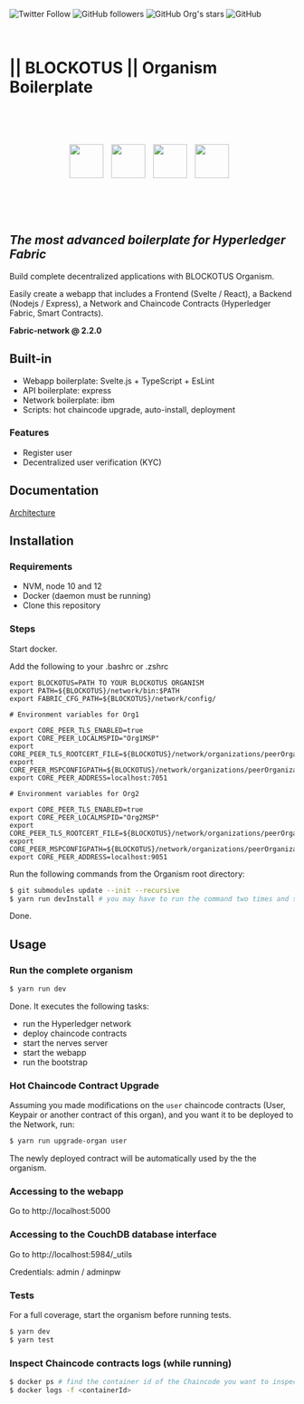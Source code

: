 ![Twitter Follow](https://img.shields.io/twitter/follow/BLOCKOTUS?style=for-the-badge&logo=twitter)
![GitHub followers](https://img.shields.io/github/followers/danielfebrero?label=danielfebrero&style=for-the-badge&logo=github)
![GitHub Org's stars](https://img.shields.io/github/stars/BLOCKOTUS?logo=github&style=for-the-badge)
![GitHub](https://img.shields.io/github/license/BLOCKOTUS/Organism?style=for-the-badge)

<br />

# || BLOCKOTUS || Organism Boilerplate

<br />
<br />
<br />

<p align="center">
<img 
    style="margin-right: 10px" 
    height="60px" 
    src="https://upload.wikimedia.org/wikipedia/commons/thumb/6/6a/JavaScript-logo.png/240px-JavaScript-logo.png" 
/>
<img 
    style="margin-right: 10px" 
    height="60px" 
    src="https://www.hyperledger.org/wp-content/uploads/2018/03/Hyperledger_Fabric_Logo_Color-1-300x84.png" 
/>
<img 
    style="margin-right: 10px" 
    height="60px" 
    src="https://github.com/sveltejs/branding/raw/master/svelte-horizontal.png" 
/>
<img 
    style="margin-right: 10px" 
    height="60px" 
    src="https://upload.wikimedia.org/wikipedia/commons/thumb/7/7e/Node.js_logo_2015.svg/1200px-Node.js_logo_2015.svg.png"
/>
</p>
<br />
<br />
<br />

## _The most advanced boilerplate for Hyperledger Fabric_


Build complete decentralized applications with BLOCKOTUS Organism. 

Easily create a webapp that includes a Frontend (Svelte / React), a Backend (Nodejs / Express), a Network and Chaincode Contracts (Hyperledger Fabric, Smart Contracts).

**Fabric-network @ 2.2.0**

## Built-in 
- Webapp boilerplate: Svelte.js + TypeScript + EsLint
- API boilerplate: express
- Network boilerplate: ibm
- Scripts: hot chaincode upgrade, auto-install, deployment
### Features
- Register user
- Decentralized user verification (KYC)

## Documentation

[Architecture](https://github.com/BLOCKOTUS/organism/blob/master/docs/architecture.md)

## Installation

### Requirements

- NVM, node 10 and 12
- Docker (daemon must be running)
- Clone this repository

### Steps

Start docker.

Add the following to your .bashrc or .zshrc

```
export BLOCKOTUS=PATH TO YOUR BLOCKOTUS ORGANISM
export PATH=${BLOCKOTUS}/network/bin:$PATH
export FABRIC_CFG_PATH=${BLOCKOTUS}/network/config/

# Environment variables for Org1

export CORE_PEER_TLS_ENABLED=true
export CORE_PEER_LOCALMSPID="Org1MSP"
export CORE_PEER_TLS_ROOTCERT_FILE=${BLOCKOTUS}/network/organizations/peerOrganizations/org1.example.com/peers/peer0.org1.example.com/tls/ca.crt
export CORE_PEER_MSPCONFIGPATH=${BLOCKOTUS}/network/organizations/peerOrganizations/org1.example.com/users/Admin@org1.example.com/msp
export CORE_PEER_ADDRESS=localhost:7051

# Environment variables for Org2

export CORE_PEER_TLS_ENABLED=true
export CORE_PEER_LOCALMSPID="Org2MSP"
export CORE_PEER_TLS_ROOTCERT_FILE=${BLOCKOTUS}/network/organizations/peerOrganizations/org2.example.com/peers/peer0.org2.example.com/tls/ca.crt
export CORE_PEER_MSPCONFIGPATH=${BLOCKOTUS}/network/organizations/peerOrganizations/org2.example.com/users/Admin@org2.example.com/msp
export CORE_PEER_ADDRESS=localhost:9051
```

Run the following commands from the Organism root directory:

```bash
$ git submodules update --init --recursive
$ yarn run devInstall # you may have to run the command two times and switch your node version
``` 

Done.

## Usage

### Run the complete organism

```bash
$ yarn run dev
``` 

Done.
It executes the following tasks:
- run the Hyperledger network
- deploy chaincode contracts
- start the nerves server
- start the webapp
- run the bootstrap

### Hot Chaincode Contract Upgrade

Assuming you made modifications on the `user` chaincode contracts (User, Keypair or another contract of this organ), and you want it to be deployed to the Network, run:

```bash
$ yarn run upgrade-organ user
``` 

The newly deployed contract will be automatically used by the the organism.

### Accessing to the webapp

Go to http://localhost:5000

### Accessing to the CouchDB database interface

Go to http://localhost:5984/_utils

Credentials: admin / adminpw

### Tests

For a full coverage, start the organism before running tests.

```bash
$ yarn dev
$ yarn test
```

### Inspect Chaincode contracts logs (while running)

```bash
$ docker ps # find the container id of the Chaincode you want to inspect
$ docker logs -f <containerId>
```

